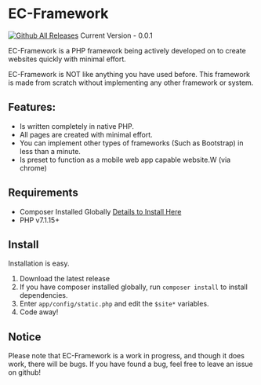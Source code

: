 # EC-Framework
[![Github All Releases](https://img.shields.io/github/downloads/elijahcruz12/EC-Framework/total.svg)](https://github.com/elijahcruz12/EC-Framework/releases)
Current Version - 0.0.1

EC-Framework is a PHP framework being actively developed on to create websites quickly with minimal effort.

EC-Framework is NOT like anything you have used before. This framework is made from scratch without implementing any other framework or system.

## Features:
 * Is written completely in native PHP.
 * All pages are created with minimal effort.
 * You can implement other types of frameworks (Such as Bootstrap) in less than a minute.
 * Is preset to function as a mobile web app capable website.W (via chrome)

## Requirements
 * Composer Installed Globally [Details to Install Here](https://getcomposer.org/doc/00-intro.md#globally)
 * PHP v7.1.15+

## Install
Installation is easy.
 1. Download the latest release
 2. If you have composer installed globally, run `composer install` to install dependencies.
 3. Enter `app/config/static.php` and edit the `$site*` variables.
 4. Code away!

## Notice
Please note that EC-Framework is a work in progress, and though it does work, there will be bugs. If you have found a bug, feel free to leave an issue on github!